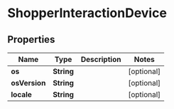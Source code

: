 

# ShopperInteractionDevice


## Properties

| Name | Type | Description | Notes |
|------------ | ------------- | ------------- | -------------|
|**os** | **String** |  |  [optional] |
|**osVersion** | **String** |  |  [optional] |
|**locale** | **String** |  |  [optional] |



